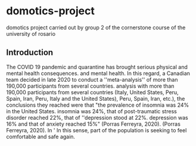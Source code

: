 # domotics-project
domotics project carried out by group 2 of the cornerstone course of the university of rosario

## Introduction
The COVID 19 pandemic and quarantine has brought serious physical and mental health consequences.
and mental health. In this regard, a Canadian team decided in late 2020 to conduct a ''meta-analysis'' of more than 190,000 participants from several countries.
analysis with more than 190,000 participants from several countries (Italy, United States, Peru, Spain, Iran, Peru, Italy and the United States),
Peru, Spain, Iran, etc.), the conclusions they reached were that "the prevalence of insomnia was 24% in the United States.
insomnia was 24%, that of post-traumatic stress disorder reached 22%, that of ''depression stood at 22%.
depression was 16% and that of anxiety reached 15%" (Porras Ferreyra, 2020). (Porras Ferreyra, 2020). In '
In this sense, part of the population is seeking to feel comfortable and safe again.

